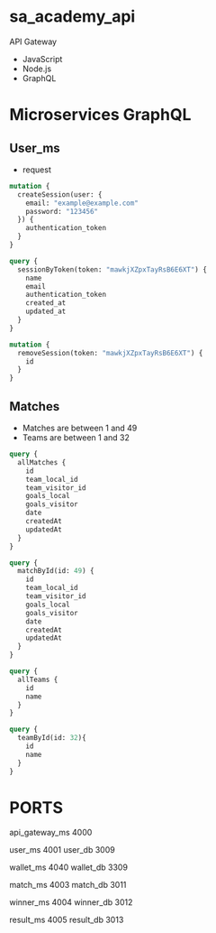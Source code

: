 # sa_academy_api

API Gateway

* JavaScript
* Node.js
* GraphQL


# Microservices GraphQL

## User_ms

* request
```graphql
mutation {
  createSession(user: {
    email: "example@example.com"
    password: "123456"
  }) {
    authentication_token
  }
}

query {
  sessionByToken(token: "mawkjXZpxTayRsB6E6XT") {
    name
    email
    authentication_token
    created_at
    updated_at
  }
}

mutation {
  removeSession(token: "mawkjXZpxTayRsB6E6XT") {
    id
  }
}
```

## Matches

* Matches are between 1 and 49
* Teams are between 1 and 32

```graphql
query {
  allMatches {
    id
    team_local_id
    team_visitor_id
    goals_local
    goals_visitor
    date
    createdAt
    updatedAt
  }
}

query {
  matchById(id: 49) {
    id
    team_local_id
    team_visitor_id
    goals_local
    goals_visitor
    date
    createdAt
    updatedAt
  }
}

query {
  allTeams {
    id
    name
  }
}

query {
  teamById(id: 32){
    id
    name
  }
}
```
# PORTS

api_gateway_ms 4000

user_ms 4001
user_db 3009

wallet_ms 4040
wallet_db 3309

match_ms 4003
match_db 3011

winner_ms 4004
winner_db 3012

result_ms 4005
result_db 3013
